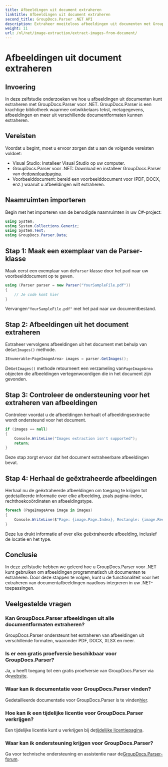 ```yaml
---
title: Afbeeldingen uit document extraheren
linktitle: Afbeeldingen uit document extraheren
second_title: GroupDocs.Parser .NET API
description: Extraheer moeiteloos afbeeldingen uit documenten met GroupDocs.Parser voor .NET. Uw documentverwerkingsmogelijkheden en het efficiënt stroomlijnen van beeldextractietaken.
weight: 11
url: /nl/net/image-extraction/extract-images-from-document/
---
```


# Afbeeldingen uit document extraheren

## Invoering
In deze zelfstudie onderzoeken we hoe u afbeeldingen uit documenten kunt extraheren met GroupDocs.Parser voor .NET. GroupDocs.Parser is een krachtige bibliotheek waarmee ontwikkelaars tekst, metagegevens, afbeeldingen en meer uit verschillende documentformaten kunnen extraheren.
## Vereisten
Voordat u begint, moet u ervoor zorgen dat u aan de volgende vereisten voldoet:
- Visual Studio: Installeer Visual Studio op uw computer.
-  GroupDocs.Parser voor .NET: Download en installeer GroupDocs.Parser van de[downloadpagina](https://releases.groupdocs.com/parser/net/).
- Voorbeelddocument: bereid een voorbeelddocument voor (PDF, DOCX, enz.) waaruit u afbeeldingen wilt extraheren.

## Naamruimten importeren
Begin met het importeren van de benodigde naamruimten in uw C#-project:
```csharp
using System;
using System.Collections.Generic;
using System.Text;
using GroupDocs.Parser.Data;
```
## Stap 1: Maak een exemplaar van de Parser-klasse
 Maak eerst een exemplaar van de`Parser` klasse door het pad naar uw voorbeelddocument op te geven.
```csharp
using (Parser parser = new Parser("YourSampleFile.pdf"))
{
    // Je code komt hier
}
```
 Vervangen`"YourSampleFile.pdf"` met het pad naar uw documentbestand.
## Stap 2: Afbeeldingen uit het document extraheren
 Extraheer vervolgens afbeeldingen uit het document met behulp van de`GetImages()` methode.
```csharp
IEnumerable<PageImageArea> images = parser.GetImages();
```
 De`GetImages()` methode retourneert een verzameling van`PageImageArea` objecten die afbeeldingen vertegenwoordigen die in het document zijn gevonden.
## Stap 3: Controleer de ondersteuning voor het extraheren van afbeeldingen
Controleer voordat u de afbeeldingen herhaalt of afbeeldingsextractie wordt ondersteund voor het document.
```csharp
if (images == null)
{
    Console.WriteLine("Images extraction isn't supported");
    return;
}
```
Deze stap zorgt ervoor dat het document extraheerbare afbeeldingen bevat.
## Stap 4: Herhaal de geëxtraheerde afbeeldingen
Herhaal nu de geëxtraheerde afbeeldingen om toegang te krijgen tot gedetailleerde informatie over elke afbeelding, zoals pagina-index, rechthoekcoördinaten en afbeeldingstype.
```csharp
foreach (PageImageArea image in images)
{
    Console.WriteLine($"Page: {image.Page.Index}, Rectangle: {image.Rectangle}, Type: {image.FileType}");
}
```
Deze lus drukt informatie af over elke geëxtraheerde afbeelding, inclusief de locatie en het type.

## Conclusie
In deze zelfstudie hebben we geleerd hoe u GroupDocs.Parser voor .NET kunt gebruiken om afbeeldingen programmatisch uit documenten te extraheren. Door deze stappen te volgen, kunt u de functionaliteit voor het extraheren van documentafbeeldingen naadloos integreren in uw .NET-toepassingen.

## Veelgestelde vragen
### Kan GroupDocs.Parser afbeeldingen uit alle documentformaten extraheren?
GroupDocs.Parser ondersteunt het extraheren van afbeeldingen uit verschillende formaten, waaronder PDF, DOCX, XLSX en meer.
### Is er een gratis proefversie beschikbaar voor GroupDocs.Parser?
 Ja, u heeft toegang tot een gratis proefversie van GroupDocs.Parser via de[website](https://releases.groupdocs.com/).
### Waar kan ik documentatie voor GroupDocs.Parser vinden?
 Gedetailleerde documentatie voor GroupDocs.Parser is te vinden[hier](https://tutorials.groupdocs.com/parser/net/).
### Hoe kan ik een tijdelijke licentie voor GroupDocs.Parser verkrijgen?
 Een tijdelijke licentie kunt u verkrijgen bij de[tijdelijke licentiepagina](https://purchase.groupdocs.com/temporary-license/).
### Waar kan ik ondersteuning krijgen voor GroupDocs.Parser?
 Ga voor technische ondersteuning en assistentie naar de[GroupDocs.Parser-forum](https://forum.groupdocs.com/c/parser/17).